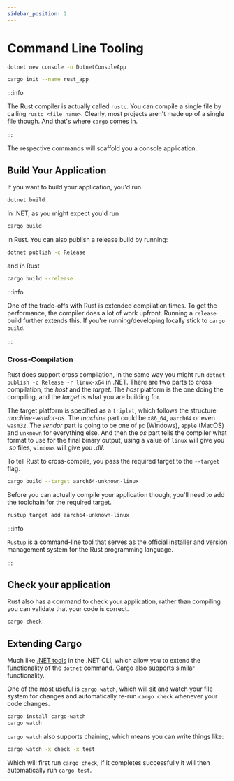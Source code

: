 ```yaml
---
sidebar_position: 2
---
```


# Command Line Tooling

```sh
dotnet new console -n DotnetConsoleApp
```

```sh
cargo init --name rust_app
```

:::info

The Rust compiler is actually called `rustc`. You can compile a single file by calling `rustc <file_name>`. Clearly, most projects aren't made up of a single file though. And that's where `cargo` comes in.

:::

The respective commands will scaffold you a console application.

## Build Your Application

If you want to build your application, you'd run

```sh
dotnet build
```

In .NET, as you might expect you'd run

```sh
cargo build
```

in Rust. You can also publish a release build by running:

```sh
dotnet publish -c Release
```

and in Rust

```sh
cargo build --release
```

:::info

One of the trade-offs with Rust is extended compilation times. To get the performance, the compiler does a lot of work upfront. Running a `release` build further extends this. If you're running/developing locally stick to `cargo build`.

:::

### Cross-Compilation

Rust does support cross compilation, in the same way you might run `dotnet publish -c Release -r linux-x64` in .NET. There are two parts to cross compilation, the *host* and the *target*. The *host* platform is the one doing the compiling, and the *target* is what you are building for. 

The target platform is specified as a `triplet`, which follows the structure *machine-vendor-os*. The *machine* part could be `x86_64`, `aarch64` or even `wasm32`. The *vendor* part is going to be one of `pc` (Windows), `apple` (MacOS) and `unknown` for everything else. And then the *os* part tells the compiler what format to use for the final binary output, using a value of `linux` will give you *.so* files, `windows` will give you *.dll*.

To tell Rust to cross-compile, you pass the required target to the `--target` flag.

```sh
cargo build --target aarch64-unknown-linux
```

Before you can actually compile your application though, you'll need to add the toolchain for the required target.

```sh
rustup target add aarch64-unknown-linux
```

:::info

`Rustup` is a command-line tool that serves as the official installer and version management system for the Rust programming language.

:::

## Check your application

Rust also has a command to check your application, rather than compiling you can validate that your code is correct.

```sh
cargo check
```

## Extending Cargo

Much like [.NET tools](https://learn.microsoft.com/en-us/dotnet/core/tools/global-tools) in the .NET CLI, which allow you to extend the functionality of the `dotnet` command. Cargo also supports similar functionality.

One of the most useful is `cargo watch`, which will sit and watch your file system for changes and automatically re-run `cargo check` whenever your code changes.

```sh
cargo install cargo-watch
cargo watch
```

`cargo watch` also supports chaining, which means you can write things like:

```sh
cargo watch -x check -x test
```

Which will first run `cargo check`, if it completes successfully it will then automatically run `cargo test`.